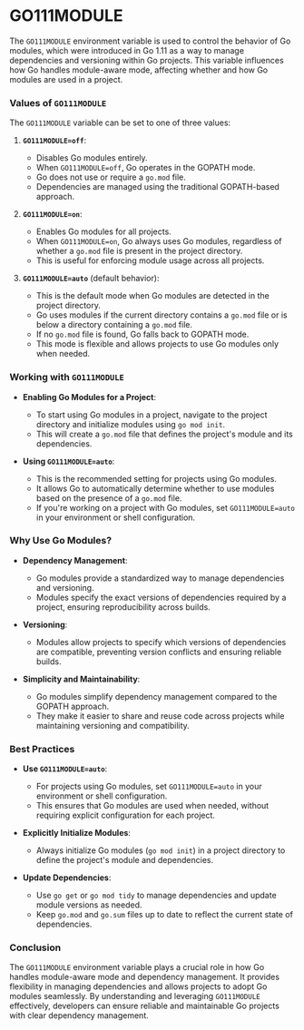 # GO111MODULE

The `GO111MODULE` environment variable is used to control the behavior of Go modules, which were introduced in Go 1.11 as a way to manage dependencies and versioning within Go projects. This variable influences how Go handles module-aware mode, affecting whether and how Go modules are used in a project.

### Values of `GO111MODULE`

The `GO111MODULE` variable can be set to one of three values:

1. **`GO111MODULE=off`**:
   - Disables Go modules entirely.
   - When `GO111MODULE=off`, Go operates in the GOPATH mode.
   - Go does not use or require a `go.mod` file.
   - Dependencies are managed using the traditional GOPATH-based approach.

2. **`GO111MODULE=on`**:
   - Enables Go modules for all projects.
   - When `GO111MODULE=on`, Go always uses Go modules, regardless of whether a `go.mod` file is present in the project directory.
   - This is useful for enforcing module usage across all projects.

3. **`GO111MODULE=auto`** (default behavior):
   - This is the default mode when Go modules are detected in the project directory.
   - Go uses modules if the current directory contains a `go.mod` file or is below a directory containing a `go.mod` file.
   - If no `go.mod` file is found, Go falls back to GOPATH mode.
   - This mode is flexible and allows projects to use Go modules only when needed.

### Working with `GO111MODULE`

- **Enabling Go Modules for a Project**:
  - To start using Go modules in a project, navigate to the project directory and initialize modules using `go mod init`.
  - This will create a `go.mod` file that defines the project's module and its dependencies.

- **Using `GO111MODULE=auto`**:
  - This is the recommended setting for projects using Go modules.
  - It allows Go to automatically determine whether to use modules based on the presence of a `go.mod` file.
  - If you're working on a project with Go modules, set `GO111MODULE=auto` in your environment or shell configuration.

### Why Use Go Modules?

- **Dependency Management**:
  - Go modules provide a standardized way to manage dependencies and versioning.
  - Modules specify the exact versions of dependencies required by a project, ensuring reproducibility across builds.

- **Versioning**:
  - Modules allow projects to specify which versions of dependencies are compatible, preventing version conflicts and ensuring reliable builds.

- **Simplicity and Maintainability**:
  - Go modules simplify dependency management compared to the GOPATH approach.
  - They make it easier to share and reuse code across projects while maintaining versioning and compatibility.

### Best Practices

- **Use `GO111MODULE=auto`**:
  - For projects using Go modules, set `GO111MODULE=auto` in your environment or shell configuration.
  - This ensures that Go modules are used when needed, without requiring explicit configuration for each project.

- **Explicitly Initialize Modules**:
  - Always initialize Go modules (`go mod init`) in a project directory to define the project's module and dependencies.

- **Update Dependencies**:
  - Use `go get` or `go mod tidy` to manage dependencies and update module versions as needed.
  - Keep `go.mod` and `go.sum` files up to date to reflect the current state of dependencies.

### Conclusion

The `GO111MODULE` environment variable plays a crucial role in how Go handles module-aware mode and dependency management. It provides flexibility in managing dependencies and allows projects to adopt Go modules seamlessly. By understanding and leveraging `GO111MODULE` effectively, developers can ensure reliable and maintainable Go projects with clear dependency management.
